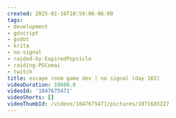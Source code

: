 ```yaml
---
created: 2025-01-16T10:59:06-06:00
tags:
- development
- gdscript
- godot
- krita
- no-signal
- raided-by-ExpiredPopsicle
- raiding-PGComai
- twitch
title: escape room game dev | no signal (day 163)
videoDuration: 19600.0
videoId: '1047675471'
videoShorts: []
videoThumbId: /videos/1047675471/pictures/1971685227
---
```

